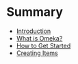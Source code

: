 # Summary

* [Introduction](README.md)
* [What is Omeka?](chapter1.md)
* [How to Get Started](how_to_get_started.md)
* [Creating Items](creating_items.md)

